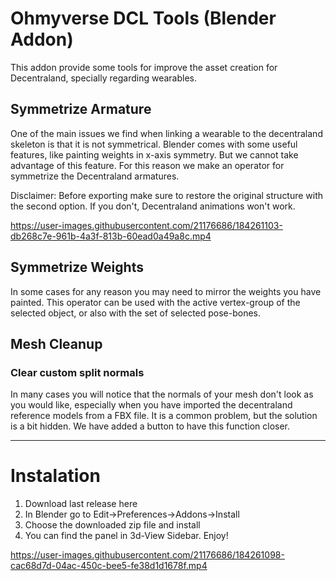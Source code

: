 # Ohmyverse DCL Tools (Blender Addon)

This addon provide some tools for improve the asset creation for Decentraland, specially regarding wearables.

## Symmetrize Armature 
One of the main issues we find when linking a wearable to the decentraland skeleton is that it is not symmetrical. Blender comes with some useful features, like painting weights in x-axis symmetry. But we cannot take advantage of this feature.
For this reason we make an operator for symmetrize the Decentraland armatures.

Disclaimer: Before exporting make sure to restore the original structure with the second option. If you don't, Decentraland animations won't work.

https://user-images.githubusercontent.com/21176686/184261103-db268c7e-961b-4a3f-813b-60ead0a49a8c.mp4

## Symmetrize Weights
In some cases for any reason you may need to mirror the weights you have painted. This operator can be used with the active vertex-group of the selected object, or also with the set of selected pose-bones.

## Mesh Cleanup
### Clear custom split normals
In many cases you will notice that the normals of your mesh don't look as you would like, especially when you have imported the decentraland reference models from a FBX file. It is a common problem, but the solution is a bit hidden. We have added a button to have this function closer.

---
# Instalation
1. Download last release here
2. In Blender go to Edit->Preferences->Addons->Install
3. Choose the downloaded zip file and install
4. You can find the panel in 3d-View Sidebar. Enjoy!

https://user-images.githubusercontent.com/21176686/184261098-cac68d7d-04ac-450c-bee5-fe38d1d1678f.mp4

